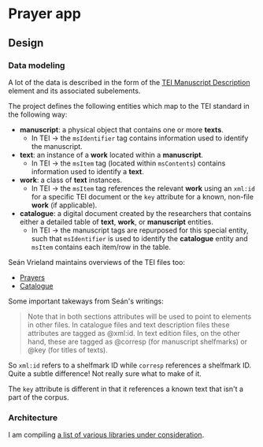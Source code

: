 # Prayer app

## Design

### Data modeling
A lot of the data is described in the form of the [TEI Manuscript Description](https://tei-c.org/release/doc/tei-p5-doc/en/html/MS.html) element and its associated subelements.

The project defines the following entities which map to the TEI standard in the following way:

* **manuscript**: a physical object that contains one or more **texts**.
  * In TEI → the `msIdentifier` tag contains information used to identify the manuscript.
* **text**: an instance of a **work** located within a **manuscript**.
  * In TEI →  the `msItem` tag (located within `msContents`) contains information used to identify a **text**.
* **work**: a class of **text** instances.
  * In TEI → the `msItem` tag references the relevant **work** using an `xml:id` for a specific TEI document or the `key` attribute for a known, non-file **work** (if applicable).
* **catalogue**: a digital document created by the researchers that contains either a detailed table of **text**, **work**, or **manuscript** entities.
  * In TEI → the manuscript tags are repurposed for this special entity, such that `msIdentifier` is used to identify the **catalogue** entity and `msItem` contains each item/row in the table.

Seán Vrieland maintains overviews of the TEI files too:

- [Prayers](https://github.com/bedebok/Data/blob/main/Prayers/xml/README.org)
- [Catalogue](https://github.com/bedebok/Data/blob/main/Catalogue/xml/README.org)

Some important takeways from Seán's writings:

> Note that in both sections attributes will be used to point to elements in 
> other files. In catalogue files and text description files these attributes
> are tagged as @xml:id. In text edition files, on the other hand, these are 
> tagged as @corresp (for manuscript shelfmarks) or @key (for titles of texts).

So `xml:id` refers to a shelfmark ID while `corresp` references a shelfmark ID.
Quite a subtle difference! Not really sure what to make of it.

The `key` attribute is different in that it  references a known text that isn't
a part of the corpus.

### Architecture
I am compiling [a list of various libraries under consideration](https://github.com/stars/simongray/lists/when-danes-prayed-in-german).

